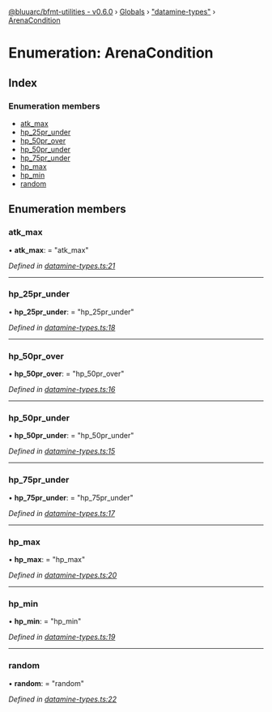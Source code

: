 [@bluuarc/bfmt-utilities - v0.6.0](../README.md) › [Globals](../globals.md) › ["datamine-types"](../modules/_datamine_types_.md) › [ArenaCondition](_datamine_types_.arenacondition.md)

# Enumeration: ArenaCondition

## Index

### Enumeration members

* [atk_max](_datamine_types_.arenacondition.md#atk_max)
* [hp_25pr_under](_datamine_types_.arenacondition.md#hp_25pr_under)
* [hp_50pr_over](_datamine_types_.arenacondition.md#hp_50pr_over)
* [hp_50pr_under](_datamine_types_.arenacondition.md#hp_50pr_under)
* [hp_75pr_under](_datamine_types_.arenacondition.md#hp_75pr_under)
* [hp_max](_datamine_types_.arenacondition.md#hp_max)
* [hp_min](_datamine_types_.arenacondition.md#hp_min)
* [random](_datamine_types_.arenacondition.md#random)

## Enumeration members

###  atk_max

• **atk_max**: = "atk_max"

*Defined in [datamine-types.ts:21](https://github.com/BluuArc/bfmt-utilities/blob/master/src/datamine-types.ts#L21)*

___

###  hp_25pr_under

• **hp_25pr_under**: = "hp_25pr_under"

*Defined in [datamine-types.ts:18](https://github.com/BluuArc/bfmt-utilities/blob/master/src/datamine-types.ts#L18)*

___

###  hp_50pr_over

• **hp_50pr_over**: = "hp_50pr_over"

*Defined in [datamine-types.ts:16](https://github.com/BluuArc/bfmt-utilities/blob/master/src/datamine-types.ts#L16)*

___

###  hp_50pr_under

• **hp_50pr_under**: = "hp_50pr_under"

*Defined in [datamine-types.ts:15](https://github.com/BluuArc/bfmt-utilities/blob/master/src/datamine-types.ts#L15)*

___

###  hp_75pr_under

• **hp_75pr_under**: = "hp_75pr_under"

*Defined in [datamine-types.ts:17](https://github.com/BluuArc/bfmt-utilities/blob/master/src/datamine-types.ts#L17)*

___

###  hp_max

• **hp_max**: = "hp_max"

*Defined in [datamine-types.ts:20](https://github.com/BluuArc/bfmt-utilities/blob/master/src/datamine-types.ts#L20)*

___

###  hp_min

• **hp_min**: = "hp_min"

*Defined in [datamine-types.ts:19](https://github.com/BluuArc/bfmt-utilities/blob/master/src/datamine-types.ts#L19)*

___

###  random

• **random**: = "random"

*Defined in [datamine-types.ts:22](https://github.com/BluuArc/bfmt-utilities/blob/master/src/datamine-types.ts#L22)*
